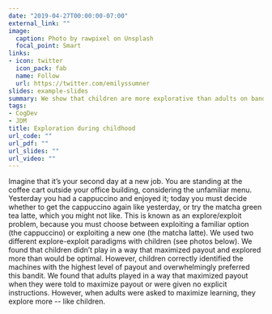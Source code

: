 ```yaml
---
date: "2019-04-27T00:00:00-07:00"
external_link: ""
image:
  caption: Photo by rawpixel on Unsplash
  focal_point: Smart
links:
- icon: twitter
  icon_pack: fab
  name: Follow
  url: https://twitter.com/emilyssumner
slides: example-slides
summary: We show that children are more explorative than adults on bandit tasks.
tags:
- CogDev
- JDM
title: Exploration during childhood
url_code: ""
url_pdf: ""
url_slides: ""
url_video: ""
---
```

Imagine that it’s your second day at a new job. You are standing at the coffee cart outside your office building, considering the unfamiliar menu. Yesterday you had a cappuccino and enjoyed it; today you must decide whether to get the cappuccino again like yesterday, or try the matcha green tea latte, which you might not like. This is known as an explore/exploit problem, because you must choose between exploiting a familiar option (the cappuccino) or exploiting a new one (the matcha latte). We used two different explore-exploit paradigms with children (see photos below). We found that children didn’t play in a way that maximized payout and explored more than would be optimal. However, children correctly identified the machines with the highest level of payout and overwhelmingly preferred this bandit. We found that adults played in a way that maximized payout when they were told to maximize payout or were given no explicit instructions. However, when adults were asked to maximize learning, they explore more -- like children.

